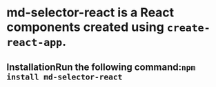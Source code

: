 # md-selector-react is a React components created using `create-react-app`.

## InstallationRun the following command:`npm install md-selector-react`